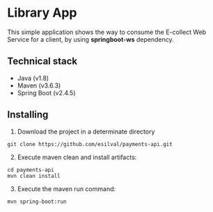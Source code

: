 # Library App

This simple application shows the way to consume the E-collect Web Service for a client, by using **springboot-ws** dependency.

## Technical stack

* Java (v1.8)
* Maven (v3.6.3)
* Spring Boot (v2.4.5)

## Installing

1. Download the project in a determinate directory

```
git clone https://github.com/esilval/payments-api.git
```

2. Execute maven clean and install artifacts:

```
cd payments-api
mvn clean install
```

3. Execute the maven run command:

```
mvn spring-boot:run
```